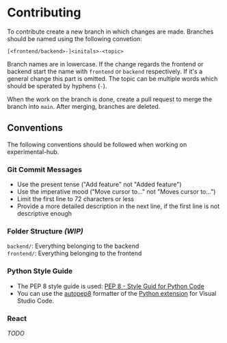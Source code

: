 # Contributing

To contribute create a new branch in which changes are made. Branches should be named using the following convetion:

`[<frontend/backend>-]<initals>-<topic>`

Branch names are in lowercase. If the change regards the frontend or backend start the name with `frontend` or `backend` respectively. If it's a general change this part is omitted. The topic can be multiple words which should be sperated by hyphens (`-`). 

When the work on the branch is done, create a pull request to merge the branch into `main`. After merging, branches are deleted.

## Conventions
The following conventions should be followed when working on experimental-hub.

### Git Commit Messages
- Use the present tense ("Add feature" not "Added feature")
- Use the imperative mood ("Move cursor to..." not "Moves cursor to...")
- Limit the first line to 72 characters or less
- Provide a more detailed description in the next line, if the first line is not descriptive enough

### Folder Structure _(WIP)_
`backend/`: Everything belonging to the backend  
`frontend/`: Everything belonging to the frontend

### Python Style Guide
- The PEP 8 style guide is used: [PEP 8 - Style Guid for Python Code](https://peps.python.org/pep-0008/)
- You can use the [autopep8](https://code.visualstudio.com/docs/python/editing#_general-formatting-settings) formatter of the [Python extension](https://marketplace.visualstudio.com/items?itemName=ms-python.python) for Visual Studio Code.

### React
_TODO_

